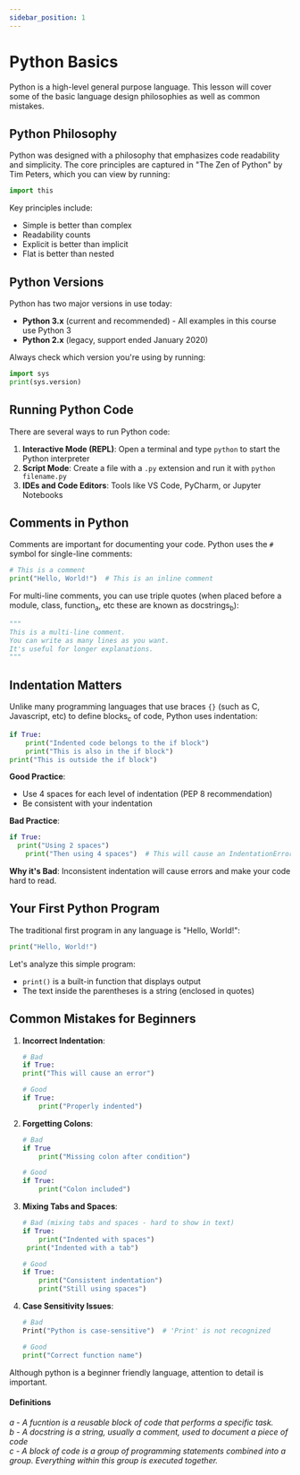 ```yaml
---
sidebar_position: 1
---
```

# Python Basics

Python is a high-level general purpose language. This lesson will cover some of the basic language design philosophies as well as common mistakes.

## Python Philosophy

Python was designed with a philosophy that emphasizes code readability and simplicity. The core principles are captured in "The Zen of Python" by Tim Peters, which you can view by running:

```python
import this
```

Key principles include:
- Simple is better than complex
- Readability counts
- Explicit is better than implicit
- Flat is better than nested

## Python Versions

Python has two major versions in use today:
- **Python 3.x** (current and recommended) - All examples in this course use Python 3
- **Python 2.x** (legacy, support ended January 2020)

Always check which version you're using by running:

```python
import sys
print(sys.version)
```

## Running Python Code

There are several ways to run Python code:

1. **Interactive Mode (REPL)**: Open a terminal and type `python` to start the Python interpreter
2. **Script Mode**: Create a file with a `.py` extension and run it with `python filename.py`
3. **IDEs and Code Editors**: Tools like VS Code, PyCharm, or Jupyter Notebooks

## Comments in Python

Comments are important for documenting your code. Python uses the `#` symbol for single-line comments:

```python
# This is a comment
print("Hello, World!")  # This is an inline comment
```

For multi-line comments, you can use triple quotes (when placed before a module, class, function<sub>a</sub>, etc these are known as docstrings<sub>b</sub>):

```python
"""
This is a multi-line comment.
You can write as many lines as you want.
It's useful for longer explanations.
"""
```

## Indentation Matters

Unlike many programming languages that use braces `{}` (such as C, Javascript, etc) to define blocks<sub>c</sub> of code, Python uses indentation:

```python
if True:
    print("Indented code belongs to the if block")
    print("This is also in the if block")
print("This is outside the if block")
```
<codapi-snippet sandbox="python" editor="python" init-delay="500" >
</codapi-snippet>

**Good Practice**:
- Use 4 spaces for each level of indentation (PEP 8 recommendation)
- Be consistent with your indentation

**Bad Practice**:
```python
if True:
  print("Using 2 spaces")
    print("Then using 4 spaces")  # This will cause an IndentationError
```

**Why it's Bad**: Inconsistent indentation will cause errors and make your code hard to read.

## Your First Python Program

The traditional first program in any language is "Hello, World!":

```python
print("Hello, World!")
```
<codapi-snippet sandbox="python" editor="python" init-delay="500" >
</codapi-snippet>

Let's analyze this simple program:
- `print()` is a built-in function that displays output
- The text inside the parentheses is a string (enclosed in quotes)

## Common Mistakes for Beginners

1. **Incorrect Indentation**:
   ```python
   # Bad
   if True:
   print("This will cause an error")
   
   # Good
   if True:
       print("Properly indented")
   ```

2. **Forgetting Colons**:
   ```python
   # Bad
   if True
       print("Missing colon after condition")
   
   # Good
   if True:
       print("Colon included")
   ```

3. **Mixing Tabs and Spaces**:
   ```python
   # Bad (mixing tabs and spaces - hard to show in text)
   if True:
       print("Indented with spaces")
   	print("Indented with a tab")
   
   # Good
   if True:
       print("Consistent indentation")
       print("Still using spaces")
   ```

4. **Case Sensitivity Issues**:
   ```python
   # Bad
   Print("Python is case-sensitive")  # 'Print' is not recognized
   
   # Good
   print("Correct function name")
   ```

Although python is a beginner friendly language, attention to detail is important.

#### Definitions

<dfn>a - A fucntion is a reusable block of code that performs a specific task. </dfn>
<br/>
<dfn>b - A docstring is a string, usually a comment, used to document a piece of code </dfn>
<br/>
<dfn>c - A block of code is a group of programming statements combined into a group. Everything within this group is executed together. </dfn>
